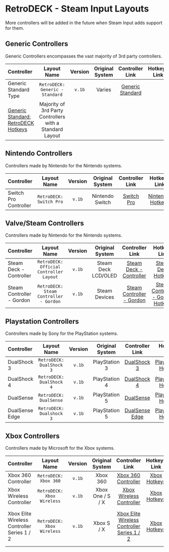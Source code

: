 # RetroDECK - Steam Input Layouts

More controllers will be added in the future when Steam Input adds support for them.

## Generic Controllers

Generic Controllers encompasses the vast majority of 3rd party controllers.

| Controller         | Layout Name |  Version      |   Original System   |   Controller Link |  Hotkeys Link   |  Comment  |
| :---                     | :---:               | :---:                 |       :---:          |  :---:     |   :---:     |    :---:     |
| Generic Standard Type |   `RetroDECK: Generic - Standard`      |   `v.1b`          |  Varies  |       [Generic Standard](../wiki_controllers/generic/standard/generic-standard.md)   |
[Generic Standard: RetroDECK Hotkeys](../wiki_rd_controls/hotkeys-generic-standard.md)| Majority of 3rd Party Controllers with a Standard Layout |


## Nintendo Controllers

Controllers made by Nintendo for the Nintendo systems.

| Controller         | Layout Name |  Version      |   Original System   |   Controller Link |  Hotkeys Link   |  Comment  |
| :---                     | :---:               | :---:                 |       :---:          |  :---:     |   :---:     |    :---:     |
| Switch Pro Controller      |   `RetroDECK: Switch Pro`      |   `v.1b`          |  Nintendo Switch  |       [Switch Pro](../wiki_controllers/nintendo/switch-pro.md)   |  [Nintendo: Hotkeys](../wiki_rd_controls/hotkeys-nintendo.md)  |  |

## Valve/Steam Controllers

Controllers made by Nintendo for the Nintendo systems.

| Controller         | Layout Name |  Version      |   Original System   |   Controller Link |  Hotkeys Link   |  Comment  |
| :---                     | :---:               | :---:                 |       :---:          |  :---:     |   :---:     |    :---:     |
| Steam Deck - Controller      |   `RetroDECK: Official Controller Layout`      |   `v.1b`          |  Steam Deck LCD/OLED  |       [Steam Deck - Controller](../wiki_controllers/steam/steamdeck-neptune-controller.md)    |  [Steam Deck Hotkeys](../wiki_controllers/steam/steamdeck-neptune-controller.md)  |  |
| Steam Controller - Gordon    |   `RetroDECK: Steam Controller - Gordon`      |   `v.1b`          |  Steam Devices  |       [Steam Controller - Gordon](../wiki_controllers/steam/steam-controller-gordon.md)    |  [Steam Controller - Gordon Hotkeys](../wiki_controllers/steam/steam-controller-gordon.md)  |  |

## Playstation Controllers

Controllers made by Sony for the PlayStation systems.

| Controller         | Layout Name |  Version      |   Original System   |   Controller Link |  Hotkeys Link   |  Comment  |
| :---                     | :---:               | :---:                 |       :---:          |  :---:     |   :---:     |    :---:     |
| DualShock 3      |   `RetroDECK: DualShock 3`      |   `v.1b`          |  PlayStation 3  |       [DualShock 3](../wiki_controllers/playstation/dualshock-3.md)   |  [Playstation: Hotkeys](../wiki_rd_controls/hotkeys-playstation.md) |  |
| DualShock 4      |   `RetroDECK: DualShock 4`      |   `v.1b`          |  PlayStation 4  |       [DualShock 4](../wiki_controllers/playstation/dualshock-4.md)   |  [Playstation: Hotkeys](../wiki_rd_controls/hotkeys-playstation.md) |  |
| DualSense        |   `RetroDECK: DualSense`        |   `v.1b`          |  PlayStation 5  |       [DualSense](../wiki_controllers/playstation/dualsense.md)   |  [Playstation: Hotkeys](../wiki_rd_controls/hotkeys-playstation.md) |  |
| DualSense Edge   |   `RetroDECK: Dualshock 3`      |   `v.1b`          |  PlayStation 5  |       [DualSense Edge](../wiki_controllers/playstation/dualsense-edge.md)   |  [Playstation: Hotkeys](../wiki_rd_controls/hotkeys-playstation.md) |  |


## Xbox Controllers

Controllers made by Microsoft for the Xbox systems.

| Controller         | Layout Name |  Version      |   Original System   |   Controller Link |  Hotkeys Link   |  Comment  |
| :---                     | :---:               | :---:                 |       :---:          |  :---:     |   :---:     |    :---:     |
| Xbox 360 Controller     |   `RetroDECK: Xbox 360`      |   `v.1b`          |  Xbox 360  |       [Xbox 360 Controller](../wiki_controllers/xbox/xbox-360.md)   |  [Xbox Hotkeys](../wiki_controllers/xbox/xbox-hotkeys.md)|  |
| Xbox Wireless Controller|   `RetroDECK: Xbox Wireless` |   `v.1b`          |  Xbox One / S / X  |       [Xbox Wireless Controller](../wiki_controllers/xbox/xbox-wireless.md)   |  [Xbox Hotkeys](../wiki_controllers/xbox/xbox-hotkeys.md)|  |
| Xbox Elite Wireless Controller Series 1 / 2|   `RetroDECK: Xbox Wireless` |   `v.1b`          |  Xbox S / X  |       [Xbox Elite Wireless Controller Series 1 / 2](../wiki_controllers/xbox/xbox-wireless-elite.md)   |  [Xbox Hotkeys](../wiki_controllers/xbox/xbox-hotkeys.md)| Works as a normal Xbox Wireless in Steam Input|

